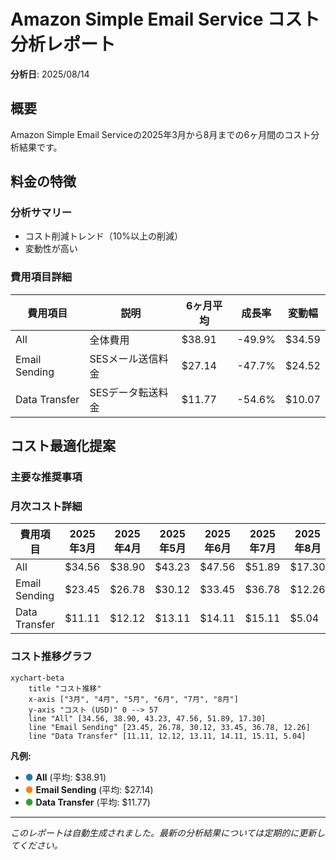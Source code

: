 # Amazon Simple Email Service コスト分析レポート

**分析日**: 2025/08/14

## 概要

Amazon Simple Email Serviceの2025年3月から8月までの6ヶ月間のコスト分析結果です。

## 料金の特徴

### 分析サマリー
- コスト削減トレンド（10%以上の削減）
- 変動性が高い

### 費用項目詳細

| 費用項目 | 説明 | 6ヶ月平均 | 成長率 | 変動幅 |
|---------|------|----------|--------|--------|
| All | 全体費用 | $38.91 | -49.9% | $34.59 |
| Email Sending | SESメール送信料金 | $27.14 | -47.7% | $24.52 |
| Data Transfer | SESデータ転送料金 | $11.77 | -54.6% | $10.07 |

## コスト最適化提案

### 主要な推奨事項

### 月次コスト詳細

| 費用項目 | 2025年3月 | 2025年4月 | 2025年5月 | 2025年6月 | 2025年7月 | 2025年8月 |
|---------|---------|---------|---------|---------|---------|---------|
| All | $34.56 | $38.90 | $43.23 | $47.56 | $51.89 | $17.30 |
| Email Sending | $23.45 | $26.78 | $30.12 | $33.45 | $36.78 | $12.26 |
| Data Transfer | $11.11 | $12.12 | $13.11 | $14.11 | $15.11 | $5.04 |

### コスト推移グラフ

```mermaid
xychart-beta
    title "コスト推移"
    x-axis ["3月", "4月", "5月", "6月", "7月", "8月"]
    y-axis "コスト (USD)" 0 --> 57
    line "All" [34.56, 38.90, 43.23, 47.56, 51.89, 17.30]
    line "Email Sending" [23.45, 26.78, 30.12, 33.45, 36.78, 12.26]
    line "Data Transfer" [11.11, 12.12, 13.11, 14.11, 15.11, 5.04]
```

**凡例:**
- <span style="color:#1f77b4">●</span> **All** (平均: $38.91)
- <span style="color:#ff7f0e">●</span> **Email Sending** (平均: $27.14)
- <span style="color:#2ca02c">●</span> **Data Transfer** (平均: $11.77)

---
*このレポートは自動生成されました。最新の分析結果については定期的に更新してください。*
